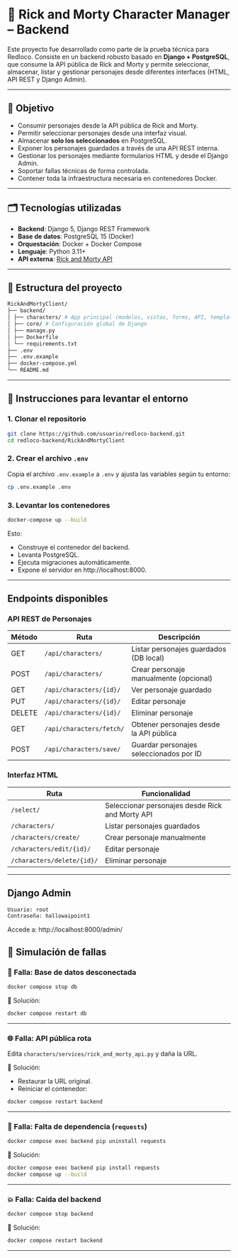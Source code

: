 # 🧪 Rick and Morty Character Manager – Backend

Este proyecto fue desarrollado como parte de la prueba técnica para Redloco. Consiste en un backend robusto basado en **Django + PostgreSQL**, que consume la API pública de Rick and Morty y permite seleccionar, almacenar, listar y gestionar personajes desde diferentes interfaces (HTML, API REST y Django Admin).

---

## 🎯 Objetivo

- Consumir personajes desde la API pública de Rick and Morty.
- Permitir seleccionar personajes desde una interfaz visual.
- Almacenar **solo los seleccionados** en PostgreSQL.
- Exponer los personajes guardados a través de una API REST interna.
- Gestionar los personajes mediante formularios HTML y desde el Django Admin.
- Soportar fallas técnicas de forma controlada.
- Contener toda la infraestructura necesaria en contenedores Docker.

---

## 🗂️ Tecnologías utilizadas

- **Backend**: Django 5, Django REST Framework
- **Base de datos**: PostgreSQL 15 (Docker)
- **Orquestación**: Docker + Docker Compose
- **Lenguaje**: Python 3.11+
- **API externa**: [Rick and Morty API](https://rickandmortyapi.com/api/character)

---

## 📁 Estructura del proyecto

```bash
RickAndMortyClient/
├── backend/
│ ├── characters/ # App principal (modelos, vistas, forms, API, templates)
│ ├── core/ # Configuración global de Django
│ ├── manage.py
│ ├── Dockerfile
│ └── requirements.txt
├── .env
├── .env.example
├── docker-compose.yml
└── README.md
```

---

## 🚀 Instrucciones para levantar el entorno

### 1. Clonar el repositorio

```bash
git clone https://github.com/usuario/redloco-backend.git
cd redloco-backend/RickAndMortyClient
```

### 2. Crear el archivo `.env`
Copia el archivo `.env.example` a `.env` y ajusta las variables según tu entorno:

```bash
cp .env.example .env
```

### 3. Levantar los contenedores
```bash
docker-compose up --build
```
Esto:

* Construye el contenedor del backend.
* Levanta PostgreSQL.
* Ejecuta migraciones automáticamente.
* Expone el servidor en http://localhost:8000.

---

## Endpoints disponibles

### API REST de Personajes
| Método | Ruta                     | Descripción                             |
| ------ | ------------------------ | --------------------------------------- |
| GET    | `/api/characters/`       | Listar personajes guardados (DB local)  |
| POST   | `/api/characters/`       | Crear personaje manualmente (opcional)  |
| GET    | `/api/characters/{id}/`  | Ver personaje guardado                  |
| PUT    | `/api/characters/{id}/`  | Editar personaje                        |
| DELETE | `/api/characters/{id}/`  | Eliminar personaje                      |
| GET    | `/api/characters/fetch/` | Obtener personajes desde la API pública |
| POST   | `/api/characters/save/`  | Guardar personajes seleccionados por ID |

### Interfaz HTML
| Ruta                       | Funcionalidad                                   |
| -------------------------- | ----------------------------------------------- |
| `/select/`                 | Seleccionar personajes desde Rick and Morty API |
| `/characters/`             | Listar personajes guardados                     |
| `/characters/create/`      | Crear personaje manualmente                     |
| `/characters/edit/{id}/`   | Editar personaje                                |
| `/characters/delete/{id}/` | Eliminar personaje                              |


---

## Django Admin
```bash
Usuario: root
Contraseña: hallowaipoint1
```
Accede a: http://localhost:8000/admin/


## 🧪 Simulación de fallas

### 🔌 Falla: Base de datos desconectada

```bash
docker compose stop db
```

🔁 Solución:

```bash
docker compose restart db
```

---

### 🌐 Falla: API pública rota

Edita `characters/services/rick_and_morty_api.py` y daña la URL.

🔁 Solución:

* Restaurar la URL original.
* Reiniciar el contenedor:

```bash
docker compose restart backend
```

---

### 🧱 Falla: Falta de dependencia (`requests`)

```bash
docker compose exec backend pip uninstall requests
```

🔁 Solución:

```bash
docker compose exec backend pip install requests
docker compose up --build
```

---

### 💥 Falla: Caída del backend

```bash
docker compose stop backend
```

🔁 Solución:

```bash
docker compose restart backend
```

---

